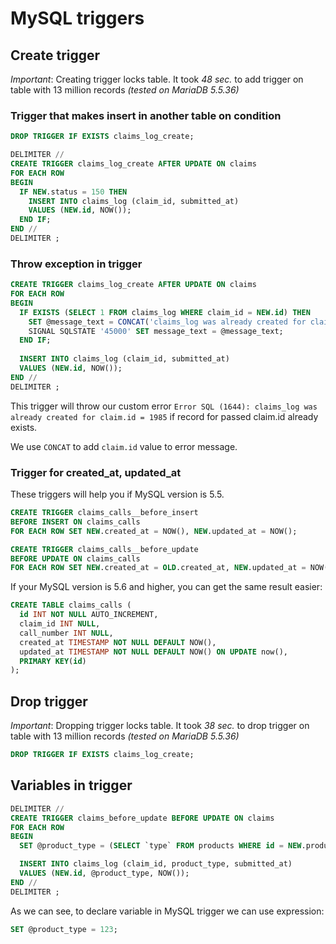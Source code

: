 # MySQL triggers

## Create trigger

*Important*: Creating trigger locks table. It took *48 sec.* to add trigger on table with 13 million records *(tested on MariaDB 5.5.36)*

### Trigger that makes insert in another table on condition

```sql
DROP TRIGGER IF EXISTS claims_log_create;

DELIMITER //
CREATE TRIGGER claims_log_create AFTER UPDATE ON claims 
FOR EACH ROW
BEGIN
  IF NEW.status = 150 THEN
    INSERT INTO claims_log (claim_id, submitted_at)
    VALUES (NEW.id, NOW());
  END IF;
END //
DELIMITER ;
```

### Throw exception in trigger

```sql
CREATE TRIGGER claims_log_create AFTER UPDATE ON claims 
FOR EACH ROW
BEGIN
  IF EXISTS (SELECT 1 FROM claims_log WHERE claim_id = NEW.id) THEN
    SET @message_text = CONCAT('claims_log was already created for claim.id = ', NEW.id);
    SIGNAL SQLSTATE '45000' SET message_text = @message_text;
  END IF;
     
  INSERT INTO claims_log (claim_id, submitted_at)
  VALUES (NEW.id, NOW());
END //
DELIMITER ;
```

This trigger will throw our custom error `Error SQL (1644): claims_log was already created for claim.id = 1985` if record for passed claim.id already exists.

We use `CONCAT` to add `claim.id` value to error message.

### Trigger for created_at, updated_at

These triggers will help you if MySQL version is 5.5.

```sql
CREATE TRIGGER claims_calls__before_insert
BEFORE INSERT ON claims_calls
FOR EACH ROW SET NEW.created_at = NOW(), NEW.updated_at = NOW();

CREATE TRIGGER claims_calls__before_update
BEFORE UPDATE ON claims_calls
FOR EACH ROW SET NEW.created_at = OLD.created_at, NEW.updated_at = NOW();
```

If your MySQL version is 5.6 and higher, you can get the same result easier:

```sql
CREATE TABLE claims_calls (
  id INT NOT NULL AUTO_INCREMENT,
  claim_id INT NULL,
  call_number INT NULL,
  created_at TIMESTAMP NOT NULL DEFAULT NOW(),
  updated_at TIMESTAMP NOT NULL DEFAULT NOW() ON UPDATE now(),
  PRIMARY KEY(id)
);
```

## Drop trigger

*Important*: Dropping trigger locks table. It took *38 sec.* to drop trigger on table with 13 million records *(tested on MariaDB 5.5.36)*

```sql
DROP TRIGGER IF EXISTS claims_log_create;
```

## Variables in trigger

```sql
DELIMITER //
CREATE TRIGGER claims_before_update BEFORE UPDATE ON claims 
FOR EACH ROW
BEGIN
  SET @product_type = (SELECT `type` FROM products WHERE id = NEW.product_id);

  INSERT INTO claims_log (claim_id, product_type, submitted_at)
  VALUES (NEW.id, @product_type, NOW());
END //
DELIMITER ;
```
As we can see, to declare variable in MySQL trigger we can use expression:

```sql
SET @product_type = 123;
```
